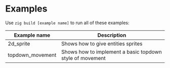# Examples

Use `zig build [example name]` to run all of these examples:

Example name | Description
---|---
2d_sprite | Shows how to give entities sprites
topdown_movement | Shows how to implement a basic topdown style of movement
